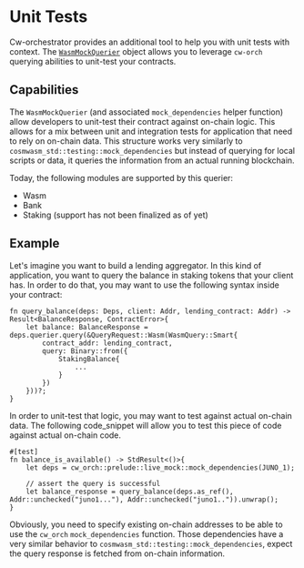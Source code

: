 # Unit Tests

Cw-orchestrator provides an additional tool to help you with unit tests with context. The <a href="https://docs.rs/cw-orch/latest/cw_orch/daemon/live_mock/struct.WasmMockQuerier.html" target="_blank">`WasmMockQuerier`</a> object allows you to leverage `cw-orch` querying abilities to unit-test your contracts.

## Capabilities

The `WasmMockQuerier` (and associated `mock_dependencies` helper function) allow developers to unit-test their contract against on-chain logic. This allows for a mix between unit and integration tests for application that need to rely on on-chain data. This structure works very similarly to `cosmwasm_std::testing::mock_dependencies` but instead of querying for local scripts or data, it queries the information from an actual running blockchain.

Today, the following modules are supported by this querier:

- Wasm
- Bank
- Staking (support has not been finalized as of yet)

## Example

Let's imagine you want to build a lending aggregator. In this kind of application, you want to query the balance in staking tokens that your client has. In order to do that, you may want to use the following syntax inside your contract:

```rust,ignore
fn query_balance(deps: Deps, client: Addr, lending_contract: Addr) -> Result<BalanceResponse, ContractError>{
    let balance: BalanceResponse = deps.querier.query(&QueryRequest::Wasm(WasmQuery::Smart{
        contract_addr: lending_contract,
        query: Binary::from({
            StakingBalance{
                ...
            }
        })
    }))?;
}
```

In order to unit-test that logic, you may want to test against actual on-chain data. The following code_snippet will allow you to test this piece of code against actual on-chain code.

```rust,ignore
#[test]
fn balance_is_available() -> StdResult<()>{
    let deps = cw_orch::prelude::live_mock::mock_dependencies(JUNO_1);

    // assert the query is successful
    let balance_response = query_balance(deps.as_ref(), Addr::unchecked("juno1..."), Addr::unchecked("juno1..")).unwrap();
}
```

Obviously, you need to specify existing on-chain addresses to be able to use the `cw_orch` `mock_dependencies` function. Those dependencies have a very similar behavior to `cosmwasm_std::testing::mock_dependencies`, expect the query response is fetched from on-chain information.
